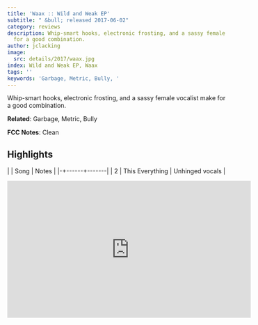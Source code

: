 ```yaml
---
title: 'Waax :: Wild and Weak EP'
subtitle: " &bull; released 2017-06-02"
category: reviews
description: Whip-smart hooks, electronic frosting, and a sassy female vocalist make
  for a good combination.
author: jclacking
image:
  src: details/2017/waax.jpg
index: Wild and Weak EP, Waax
tags: ''
keywords: 'Garbage, Metric, Bully, '
---
```

Whip-smart hooks, electronic frosting, and a sassy female vocalist make for a good combination.<!--more-->

**Related**: Garbage, Metric, Bully

**FCC Notes**: Clean

## Highlights

| | Song | Notes |
|-+------+-------|
| 2 | This Everything | Unhinged vocals |

<div class="tlo-detail-video"><iframe width="560" height="315" src="https://www.youtube.com/embed/7n4ZJidgaXg" frameborder="0" allow="autoplay; encrypted-media" allowfullscreen></iframe></div>

